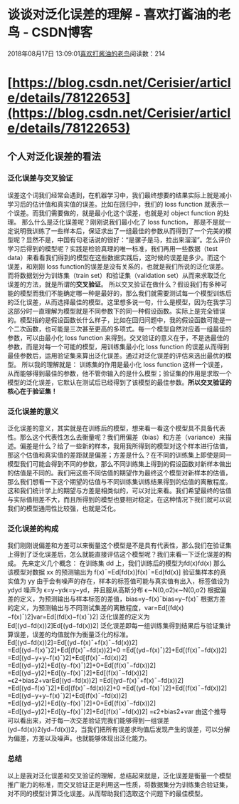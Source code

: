 
# 谈谈对泛化误差的理解 - 喜欢打酱油的老鸟 - CSDN博客


2018年08月17日 13:09:01[喜欢打酱油的老鸟](https://me.csdn.net/weixin_42137700)阅读数：214


# [https://blog.csdn.net/Cerisier/article/details/78122653](https://blog.csdn.net/Cerisier/article/details/78122653)

## 个人对泛化误差的看法

### 泛化误差与交叉验证
误差这个词我们经常会遇到，在机器学习中，我们最终想要的结果实际上就是减小学习后的估计值和真实值的误差。比如在回归中，我们的 loss function 就表示一个误差。而我们需要做的，就是最小化这个误差，也就是对 object function 的处理。
那么什么是泛化误差呢？刚刚说我们最小化了 loss function， 那是不是就一定说明我训练了一些样本后，保证求出了一组最佳的参数从而得到了一个完美的模型呢？显然不是，中国有句老话说的很好：“是骡子是马，拉出来溜溜”。怎么评价学习后得到的模型呢？实践是检验真理的唯一标准，我们再用一些数据（test data）来看看我们得到的模型在这些数据实践后，这时候的误差是多少。而这个误差，和刚刚 loss function的误差是没有关系的，也就是我们所说的泛化误差。而将数据划分为训练集（train set）和验证集（validation set）从而来求取泛化误差的方法，就是所谓的**交叉验证**。
所以交叉验证在做什么？假设我们有多种可能的模型而我们不能确定哪一种是最好的，那么我们就需要测试每一个模型训练后的泛化误差，从而选择最佳的模型。这里想多说一句，什么是模型，因为在我学习这部分时一直理解为模型就是不同参数下的同一种假设函数。实际上是完全错误的。模型指的是假设函数长什么样子，比如在回归问题中，我的假设函数可能是一个二次函数，也可能是三次甚至更高的多项式。每一个模型自然对应着一组最佳的参数，可以由最小化 loss function 来得到。交叉验证的意义在于，不是选最佳的参数，而是对每一个可能的模型，用训练集最小化 loss function 的误差从而得到最佳参数后，运用验证集来算出泛化误差。通过对泛化误差的评估来选出最优的模型。
所以我的理解就是： 训练集的作用是最小化 loss function 这样一个误差，从而能够得到最佳的参数，他不管你输入的是什么模型；验证集的作用是求取一个模型的泛化误差，它默认在测试后已经得到了该模型的最佳参数。**所以交叉验证的核心在于验证集！**

### 泛化误差的意义
泛化误差的意义，其实就是在训练后的模型，想来看一看这个模型具不具备代表性。那么这个代表性怎么去衡量呢？我们用偏差（bias）和方差（variance）来描述。偏差是什么？给了一些新的样本，我用我所得到的模型对这个样本进行估值，那这个估值和真实值的差距就是偏差；方差是什么？在不同的训练集上即使是同一模型我们可能会得到不同的参数，那么不同训练集上得到的假设函数对新样本做出的估值是不同的。我们用这些不同估值的期望作为最终这个模型对新样本的估值，那么我们想看一下这个期望的估值与不同训练集训练结果得到的估值的离散程度。
这和我们统计学上的期望与方差是相类似的，可以对比来看。我们希望最终的估值与实际值相差不大，而且所得到的模型也要相对稳定。在这种情况下我们就可以说我们的模型通用性比较强，也就是泛化。

### 泛化误差的构成
我们刚刚说偏差和方差可以来衡量这个模型是不是具有代表性，那么我们在验证集上得到了泛化误差后，怎么就能直接评估这个模型呢？我们来看一下泛化误差的构成。
先来定义几个概念：
在训练集 dd 上，我们训练后的模型为fd(x)fd(x)
那么该模型对数据 xx 的预测输出为 f(x)¯=Ed[fd(x)]f(x)¯=Ed[fd(x)]
验证集样本的真实值为 yy
由于会有噪声的存在，样本的标签值可能与真实值有出入，标签值设为 ydyd
噪声为 ϵ=y−ydϵ=y−yd，并且服从高斯分布 ϵ∼N(0,σ2)ϵ∼N(0,σ2)
根据偏差的定义，为预测输出与样本标签的差值，bias=y−f(x)¯bias=y−f(x)¯
根据方差的定义，为预测输出与不同测试集差的离散程度，var=Ed[(fd(x)−f(x)¯)2]var=Ed[(fd(x)−f(x)¯)2]
泛化误差的定义为 Ed[(yd−fd(x))2]Ed[(yd−fd(x))2]
泛化误差即每一组训练集得到结果后与验证集计算误差，误差的均值就作为衡量泛化的标准。
Ed[(yd−fd(x))2]=Ed[(yd−f(x)¯+f(x)¯−fd(x))2]
=Ed[(yd−f(x)¯)2]+Ed[(f(x)¯−fd(x))2]+0
=Ed[(yd−f(x)¯)2]+Ed[(f(x)¯−fd(x))2]
=Ed[(yd−y+y−f(x)¯)2]+Ed[(f(x)¯−fd(x))2]
=Ed[(yd−y)2]+Ed[(y−f(x)¯)2]+0+Ed[(f(x)¯−fd(x))2]
=Ed[(yd−y)2]+Ed[(y−f(x)¯)2]+Ed[(f(x)¯−fd(x))2]
=ϵ2+bias2+varEd[(yd−fd(x))2]
=Ed[(yd−f(x)¯+f(x)¯−fd(x))2]
=Ed[(yd−f(x)¯)2]+Ed[(f(x)¯−fd(x))2]+0
=Ed[(yd−f(x)¯)2]+Ed[(f(x)¯−fd(x))2]
=Ed[(yd−y+y−f(x)¯)2]+Ed[(f(x)¯−fd(x))2]
=Ed[(yd−y)2]+Ed[(y−f(x)¯)2]+0+Ed[(f(x)¯−fd(x))2]
=Ed[(yd−y)2]+Ed[(y−f(x)¯)2]+Ed[(f(x)¯−fd(x))2]
=ϵ2+bias2+var
由这个推导可以看出来，对于每一次交差验证完我们能够得到一组误差 (yd−fd(x))2(yd−fd(x))2，当我们把所有误差求均值后发现产生的误差，可以分解为偏差，方差以及噪声。也就能够体现出泛化能力。

### 总结
以上是我对泛化误差和交叉验证的理解，总结起来就是，泛化误差是衡量一个模型推广能力的标准，而交叉验证正是利用这一性质，将数据集分为训练集合验证集，对不同的模型计算泛化误差。从而帮助我们选取这个问题下的最佳模型。

